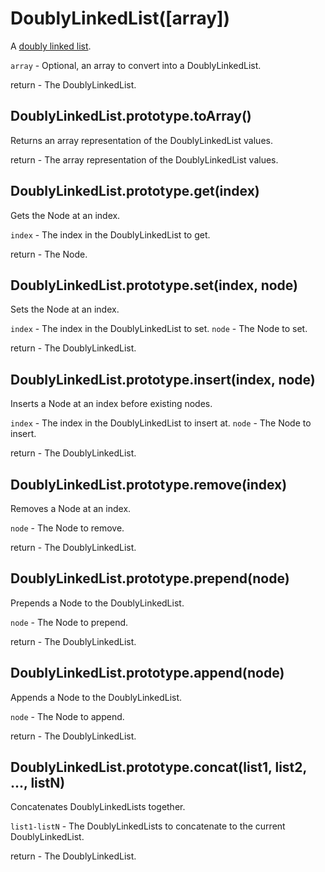 # DoublyLinkedList([array]) #

A [doubly linked list](http://en.wikipedia.org/wiki/Doubly_linked_list).

`array` - Optional, an array to convert into a DoublyLinkedList.

return - The DoublyLinkedList.

## DoublyLinkedList.prototype.toArray() ##

Returns an array representation of the DoublyLinkedList values.

return - The array representation of the DoublyLinkedList values.

## DoublyLinkedList.prototype.get(index) ##

Gets the Node at an index.

`index` - The index in the DoublyLinkedList to get.

return - The Node.

## DoublyLinkedList.prototype.set(index, node) ##

Sets the Node at an index.

`index` - The index in the DoublyLinkedList to set.
`node` - The Node to set.

return - The DoublyLinkedList.

## DoublyLinkedList.prototype.insert(index, node) ##

Inserts a Node at an index before existing nodes.

`index` - The index in the DoublyLinkedList to insert at.
`node` - The Node to insert.

return - The DoublyLinkedList.

## DoublyLinkedList.prototype.remove(index) ##

Removes a Node at an index.

`node` - The Node to remove.

return - The DoublyLinkedList.

## DoublyLinkedList.prototype.prepend(node) ##

Prepends a Node to the DoublyLinkedList.

`node` -  The Node to prepend.

return - The DoublyLinkedList.

## DoublyLinkedList.prototype.append(node) ##

Appends a Node to the DoublyLinkedList.

`node` - The Node to append.

return - The DoublyLinkedList.

## DoublyLinkedList.prototype.concat(list1, list2, ..., listN) ##

Concatenates DoublyLinkedLists together.

`list1-listN` - The DoublyLinkedLists to concatenate to the current DoublyLinkedList.

return - The DoublyLinkedList.
